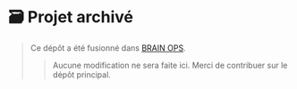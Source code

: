 # 🗃️ Projet archivé

> Ce dépôt a été fusionné dans [BRAIN OPS](https://github.com/u2pitchjami/brain_ops).
>
>
> > Aucune modification ne sera faite ici. Merci de contribuer sur le dépôt principal.
